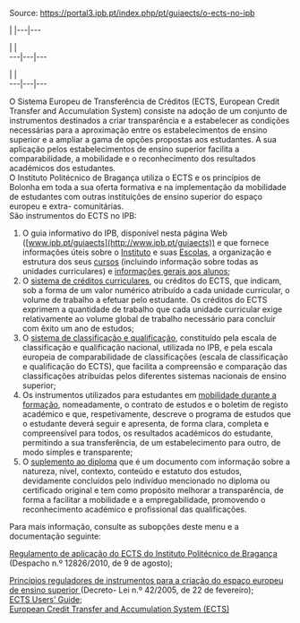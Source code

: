 Source: https://portal3.ipb.pt/index.php/pt/guiaects/o-ects-no-ipb

| |---|---  
  
| |   
---|---|---  
  
| |   
---|---|---  
  
  

O Sistema Europeu de Transferência de Créditos (ECTS, European Credit Transfer
and Accumulation System) consiste na adoção de um conjunto de instrumentos
destinados a criar transparência e a estabelecer as condições necessárias para
a aproximação entre os estabelecimentos de ensino superior e a ampliar a gama
de opções propostas aos estudantes. A sua aplicação pelos estabelecimentos de
ensino superior facilita a comparabilidade, a mobilidade e o reconhecimento
dos resultados académicos dos estudantes.  
O Instituto Politécnico de Bragança utiliza o ECTS e os princípios de Bolonha
em toda a sua oferta formativa e na implementação da mobilidade de estudantes
com outras instituições de ensino superior do espaço europeu e extra-
comunitárias.  
São instrumentos do ECTS no IPB:

  1. O guia informativo do IPB, disponível nesta página Web ([www.ipb.pt/guiaects](http://www.ipb.pt/guiaects)) e que fornece informações úteis sobre o [Instituto](/index.php/guiaects/ipb) e suas [Escolas](/index.php/guiaects/escolas), a organização e estrutura dos seus [cursos](/index.php/guiaects/cursos) (incluindo informação sobre todas as unidades curriculares) e [informações gerais aos alunos](/index.php/guiaects/informacoes-gerais-aos-alunos);
  2. O [sistema de créditos curriculares](/index.php/guiaects/o-ects-no-ipb/sistema-de-creditos-curriculares), ou créditos do ECTS, que indicam, sob a forma de um valor numérico atribuído a cada unidade curricular, o volume de trabalho a efetuar pelo estudante. Os créditos do ECTS exprimem a quantidade de trabalho que cada unidade curricular exige relativamente ao volume global de trabalho necessário para concluir com êxito um ano de estudos;
  3. O [sistema de classificação e qualificação](/index.php/guiaects/o-ects-no-ipb/sistema-de-classificacao-e-qualificacao), constituído pela escala de classificação e qualificação nacional, utilizada no IPB, e pela escala europeia de comparabilidade de classificações (escala de classificação e qualificação do ECTS), que facilita a compreensão e comparação das classificações atribuídas pelos diferentes sistemas nacionais de ensino superior;
  4. Os instrumentos utilizados para estudantes em [mobilidade durante a formação](/index.php/guiaects/o-ects-no-ipb/mobilidade-durante-a-formacao), nomeadamente, o contrato de estudos e o boletim de registo académico e que, respetivamente, descreve o programa de estudos que o estudante deverá seguir e apresenta, de forma clara, completa e compreensível para todos, os resultados académicos do estudante, permitindo a sua transferência, de um estabelecimento para outro, de modo simples e transparente;
  5. O [suplemento ao diploma](/index.php/guiaects/o-ects-no-ipb/suplemento-ao-diploma) que é um documento com informação sobre a natureza, nível, contexto, conteúdo e estatuto dos estudos, devidamente concluídos pelo indivíduo mencionado no diploma ou certificado original e tem como propósito melhorar a transparência, de forma a facilitar a mobilidade e a empregabilidade, promovendo o reconhecimento académico e profissional das qualificações. 

Para mais informação, consulte as subopções deste menu e a documentação
seguinte:

[Regulamento de aplicação do ECTS do Instituto Politécnico de
Bragança](/images/guiaects/1_DR_2010_ECTS_IPB.pdf) (Despacho n.º 12826/2010,
de 9 de agosto);

[Princípios reguladores de instrumentos para a criação do espaço europeu de
ensino superior ](/images/guiaects/2_2005_DL_42_ESPACO_EUROPEU.pdf)(Decreto-
Lei n.º 42/2005, de 22 de fevereiro);  
[ECTS Users’ Guide](/images/guiaects/GUIDE_EN.pdf);  
[European Credit Transfer and Accumulation System
(ECTS)](http://ec.europa.eu/education/lifelong-learning-policy/doc48_en.htm)  
  
